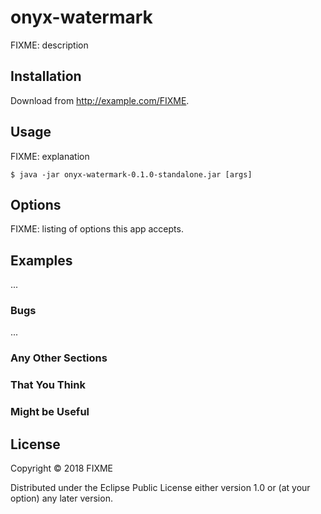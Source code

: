 # onyx-watermark

FIXME: description

## Installation

Download from http://example.com/FIXME.

## Usage

FIXME: explanation

    $ java -jar onyx-watermark-0.1.0-standalone.jar [args]

## Options

FIXME: listing of options this app accepts.

## Examples

...

### Bugs

...

### Any Other Sections
### That You Think
### Might be Useful

## License

Copyright © 2018 FIXME

Distributed under the Eclipse Public License either version 1.0 or (at
your option) any later version.

